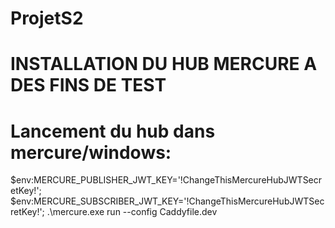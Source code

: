 # ProjetS2
 # INSTALLATION DU HUB MERCURE A DES FINS DE TEST

# Lancement du hub dans mercure/windows: 
 $env:MERCURE_PUBLISHER_JWT_KEY='!ChangeThisMercureHubJWTSecretKey!'; $env:MERCURE_SUBSCRIBER_JWT_KEY='!ChangeThisMercureHubJWTSecretKey!'; .\mercure.exe run --config Caddyfile.dev